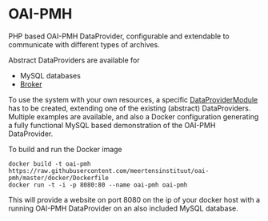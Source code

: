 # OAI-PMH

PHP based OAI-PMH DataProvider, configurable and extendable to communicate with different types of archives.

Abstract DataProviders are available for

* MySQL databases
* [Broker](https://meertensinstituut.github.io/broker/)

To use the system with your own resources, a specific [DataProviderModule](https://github.com/meertensinstituut/oai-pmh/tree/master/src/lib/dataProviderModule) has to be created, extending one of the existing (abstract) DataProviders. Multiple examples are available, and also a Docker configuration generating a fully functional MySQL based demonstration of the OAI-PMH DataProvider.

To build and run the Docker image

```console
docker build -t oai-pmh https://raw.githubusercontent.com/meertensinstituut/oai-pmh/master/docker/Dockerfile
docker run -t -i -p 8080:80 --name oai-pmh oai-pmh
```

This will provide a website on port 8080 on the ip of your docker host with a running OAI-PMH DataProvider on an also included MySQL database.

